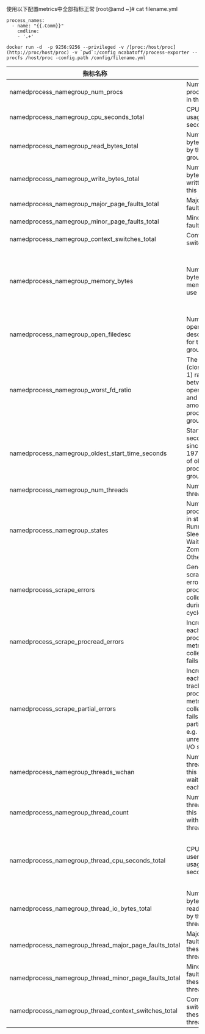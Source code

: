 使用以下配置metrics中全部指标正常
[root@amd ~]# cat filename.yml 
```
process_names:
  - name: "{{.Comm}}"
    cmdline:
    - '.+'
 ```
```
docker run -d  -p 9256:9256 --privileged -v /[proc:/host/proc](http://proc/host/proc) -v `pwd`:/config ncabatoff/process-exporter --procfs /host/proc -config.path /config/filename.yml
```

| 指标名称                                     | 描述                                                                                                   | 来源                                                                                                  |
|----------------------------------------------|--------------------------------------------------------------------------------------------------------|-------------------------------------------------------------------------------------------------------|
| namedprocess_namegroup_num_procs             | Number of processes in this group                                                                      | 程序累加                                                                                              |
| namedprocess_namegroup_cpu_seconds_total     | CPU user usage in seconds                                                                              | /proc/[pid]/stat 的 utime(14) 和 stime(15) 字段                                                        |
| namedprocess_namegroup_read_bytes_total      | Number of bytes read by this group                                                                     | /proc/[pid]/io 的 read_bytes 字段                                                                      |
| namedprocess_namegroup_write_bytes_total     | Number of bytes written by this group                                                                  | /proc/[pid]/io 的 write_bytes 字段                                                                     |
| namedprocess_namegroup_major_page_faults_total | Major page faults                                                                                     | /proc/[pid]/stat 的 majflt(12) 字段                                                                    |
| namedprocess_namegroup_minor_page_faults_total | Minor page faults                                                                                     | /proc/[pid]/stat 的 minflt(10) 字段                                                                    |
| namedprocess_namegroup_context_switches_total | Context switches                                                                                      | /proc/[pid]/status 的 voluntary_ctxt_switches 字段                                                     |
| namedprocess_namegroup_memory_bytes          | Number of bytes of memory in use                                                                       | resident: /proc/[pid]/stat 的 rss(24) 字段<br>virtual: /proc/[pid]/stat 的 vsize(23) 字段<br>swapped: /proc/[pid]/status 的 VmSwap 字段<br>proportionalResident: /proc/[pid]/smaps 的 "Pss" 字段之和<br>proportionalSwapped: /proc/[pid]/smaps 的 "SwapPss" 字段之和 |
| namedprocess_namegroup_open_filedesc         | Number of open file descriptors for this group                                                         | 计算目录 /proc/[pid]/fd 中有多少条目                                                                   |
| namedprocess_namegroup_worst_fd_ratio        | The worst (closest to 1) ratio between open fds and max fds among all procs in this group              | /proc/[pid]/limits 的 fd 软限制                                                                        |
| namedprocess_namegroup_oldest_start_time_seconds | Start time in seconds since 1970/01/01 of oldest process in group                                     | /proc/[pid]/stat 中的 starttime(22) 字段派生出来的                                                     |
| namedprocess_namegroup_num_threads           | Number of threads                                                                                      | Based on field num_threads(20) from /proc/[pid]/stat                                                  |
| namedprocess_namegroup_states                | Number of processes in states Running, Sleeping, Waiting, Zombie, or Other                             | /proc/[pid]/stat 的 num_threads(20) 字段                                                              |
| namedprocess_scrape_errors                   | General scrape errors: no proc metrics collected during a cycle                                        | 程序累加                                                                                              |
| namedprocess_scrape_procread_errors          | Incremented each time a proc's metrics collection fails                                                | 程序累加                                                                                              |
| namedprocess_scrape_partial_errors           | Incremented each time a tracked proc's metrics collection fails partially, e.g. unreadable I/O stats   | 程序累加                                                                                              |
| namedprocess_namegroup_threads_wchan         | Number of threads in this group waiting on each wchan                                                  | /proc/[pid]/wchan                                                                                     |
| namedprocess_namegroup_thread_count          | Number of threads in this group with same threadname                                                   | 程序累加                                                                                              |
| namedprocess_namegroup_thread_cpu_seconds_total | CPU user/system usage in seconds                                                                      | 与cpu_user_seconds_total和cpu_system_seconds_total相同，但分解为每个线程子组。与cpu_user_seconds_total/cpu_system_seconds_total不同的是，cpumode标签用于区分用户时间和系统时间。
| namedprocess_namegroup_thread_io_bytes_total | Number of bytes read/written by these threads                                                         | 与read_bytes_total和write_bytes_total相同，但分解为每个线程子组。与read_bytes_total/write_bytes_total不同的是，标签iomode用于区分读字节和写字节。
| namedprocess_namegroup_thread_major_page_faults_total | Major page faults for these threads                                                                 | 与 namedprocess_namegroup_major_page_faults_total 相同，但分解为每个线程子组                            |
| namedprocess_namegroup_thread_minor_page_faults_total | Minor page faults for these threads                                                                 | 与 namedprocess_namegroup_minor_page_faults_total 相同，但分解为每个线程子组                            |
| namedprocess_namegroup_thread_context_switches_total | Context switches for these threads                                                                   | 基于/proc/[pid]/status的voluntary_ctxt_switches和nonvoluntary_ctxt_switches.额外的标签ctxswitchtype可以有两个值:voluntary/nonvoluntary